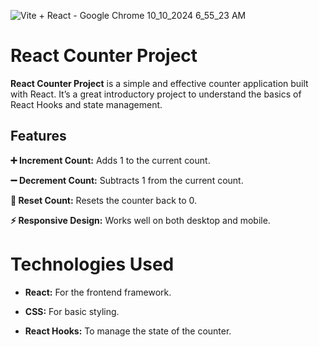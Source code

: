 


![Vite + React - Google Chrome 10_10_2024 6_55_23 AM](https://github.com/user-attachments/assets/083f7c77-980f-4935-bec0-92cdba402358)




# React Counter Project


**React Counter Project**  is a simple and effective counter application built with React. It’s a great introductory project to understand the basics of React Hooks and state management.


## Features


**➕ Increment Count:** Adds 1 to the current count.


**➖ Decrement Count:** Subtracts 1 from the current count.


**🔄 Reset Count:** Resets the counter back to 0.


**⚡ Responsive Design:** Works well on both desktop and mobile.




# Technologies Used


* **React:**   For the frontend framework.


* **CSS:**   For basic styling.


* **React Hooks:**   To manage the state of the counter.



